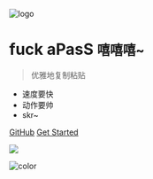 <!-- _coverpage.md -->

![logo](https://static.lee1224.com/navbarlogo2.png)

# fuck aPasS <small>嘻嘻嘻~</small>

> 优雅地复制粘贴

- 速度要快
- 动作要帅
- skr~

[GitHub](https://github.com/lilp1224/aPasSdocs)
[Get Started](#Headline)

<!-- 背景图片 --> 

![](https://static.lee1224.com/bg/bg0.jpg) 

<!-- 背景色 -->

![color](#f0f0f0)
